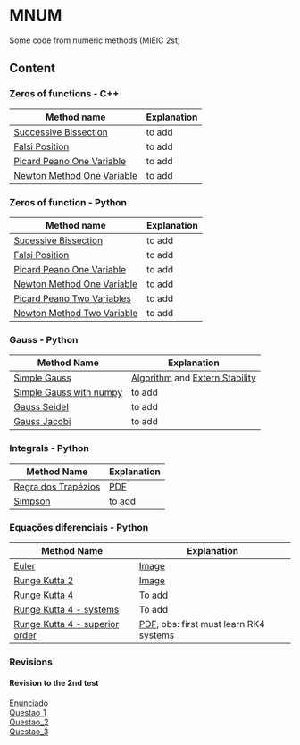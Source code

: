 # MNUM

Some code from numeric methods (MIEIC 2st)


## Content

### Zeros of functions - C++

|Method name| Explanation|
|---|---|
| [Successive Bissection](https://github.com/Jumaruba/MNUM/blob/master/Real_Zeros_functions/C%2B%2B/successiveBissection.cpp) | to add |
| [Falsi Position](https://github.com/Jumaruba/MNUM/blob/master/Real_Zeros_functions/C%2B%2B/falsiPosition.cpp) | to add |
| [Picard Peano One Variable](https://github.com/Jumaruba/MNUM/blob/master/Real_Zeros_functions/C%2B%2B/pircardPeano_1variable.cpp) | to add |
| [Newton Method One Variable](https://github.com/Jumaruba/MNUM/blob/master/Real_Zeros_functions/C%2B%2B/newtonMethod_1variable.cpp) | to add |

### Zeros of function - Python 

|Method name| Explanation|
|---|---|
| [Sucessive Bissection](https://github.com/Jumaruba/MNUM/blob/master/Real_Zeros_functions/Python/bissection.py)| to add|
| [Falsi Position](https://github.com/Jumaruba/MNUM/blob/master/Real_Zeros_functions/Python/falsiPosition.py) | to add |
| [Picard Peano One Variable](https://github.com/Jumaruba/MNUM/blob/master/Real_Zeros_functions/Python/picardPeano.py) | to add |
| [Newton Method One Variable](https://github.com/Jumaruba/MNUM/blob/master/Real_Zeros_functions/Python/newtonMethod.py)| to add|
| [Picard Peano Two Variables](https://github.com/Jumaruba/MNUM/blob/master/Real_Zeros_functions/Python/picarPeano_2variables.py) | to add |
| [Newton Method Two Variable](https://github.com/Jumaruba/MNUM/blob/master/Real_Zeros_functions/Python/newtonMethod_2variables.py) | to add |

### Gauss - Python

|Method Name| Explanation|
|---|---|
|[Simple Gauss](https://github.com/Jumaruba/MNUM/blob/master/Gauss_Methods/Gauss.py)| [Algorithm](https://github.com/Jumaruba/MNUM/tree/master/Gauss_Methods) and [Extern Stability](https://github.com/Jumaruba/MNUM/blob/master/Gauss_Methods/Estabilidade_Externa.pdf)|
|[Simple Gauss with numpy](https://github.com/Jumaruba/MNUM/blob/master/Gauss_Methods/Gauss_numpy.py)| to add|
|[Gauss Seidel](https://github.com/Jumaruba/MNUM/blob/master/Gauss_Methods/Gauss_Seidel.py)| to add| 
|[Gauss Jacobi](https://github.com/Jumaruba/MNUM/blob/master/Gauss_Methods/Gauss_Jacobi.py)|to add| 

### Integrals - Python 

|Method Name| Explanation| 
|---|---|
|[Regra dos Trapézios](https://github.com/Jumaruba/MNUM/blob/master/Integrais/Trapezio.py)| [PDF](https://github.com/Jumaruba/MNUM/blob/master/Integrais/Regra_dos_trapezios.pdf)| 
|[Simpson](https://github.com/Jumaruba/MNUM/blob/master/Integrais/Simpson.py)| to add| 

### Equações diferenciais - Python 

|Method Name| Explanation| 
|---|---|
|[Euler](https://github.com/Jumaruba/MNUM/blob/master/Diferenciais/Euler.py) | [Image](https://github.com/Jumaruba/MNUM/blob/master/Images/mnum_euler.png) |
|[Runge Kutta 2](https://github.com/Jumaruba/MNUM/blob/master/Diferenciais/RK2.py) | [Image](https://github.com/Jumaruba/MNUM/blob/master/Images/mnum_rk2.png) |
|[Runge Kutta 4](https://github.com/Jumaruba/MNUM/blob/master/Diferenciais/RK4.py) | To add | 
|[Runge Kutta 4 - systems](https://github.com/Jumaruba/MNUM/blob/master/Diferenciais/RK4_Sistemas_diferenciais.py) | To add |
|[Runge Kutta 4 - superior order](https://github.com/Jumaruba/MNUM/blob/master/Diferenciais/RK4_Sistema_Ordem_superior.py) | [PDF](https://github.com/Jumaruba/MNUM/blob/master/Diferenciais/RK4_Ordem_Superior.pdf), obs: first must learn RK4 systems|

### Revisions

#### Revision to the 2nd test
[Enunciado](https://github.com/Jumaruba/MNUM/blob/master/Revisao_segundo_teste/Enunciado.pdf)  
[Questao_1](https://github.com/Jumaruba/MNUM/blob/master/Revisao_segundo_teste/Questao_1.py)  
[Questao_2](https://github.com/Jumaruba/MNUM/blob/master/Revisao_segundo_teste/Questao_2.py)  
[Questao_3](https://github.com/Jumaruba/MNUM/blob/master/Revisao_segundo_teste/Questao_3.py)  

